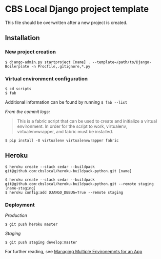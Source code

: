 # CBS Local Django project template

This file should be overwritten after a new project is created.

## Installation

### New project creation

    $ django-admin.py startproject [name] . --template=/path/to/Django-Boilerplate -n Procfile,.gitignore,*.py

### Virtual environment configuration

    $ cd scripts
    $ fab

Additional information can be found by running `$ fab --list`

_From the commit logs:_

> This is a fabric script that can be used to create and initialize a virtual environment. In order for the script to work, virtualenv, virtualenvwrapper, and fabric must be installed.

    $ pip install -U virtualenv virtualenvwrapper fabric

## Heroku

    $ heroku create --stack cedar --buildpack git@github.com:cbslocal/heroku-buildpack-python.git [name]

    $ heroku create --stack cedar --buildpack git@github.com:cbslocal/heroku-buildpack-python.git --remote staging [name-staging]
    $ heroku config:add DJANGO_DEBUG=True --remote staging

### Deployment

_Production_

    $ git push heroku master

_Staging_

    $ git push staging develop:master

For further reading, see [Managing Multiple Environemnts for an App](https://devcenter.heroku.com/articles/multiple-environments)

